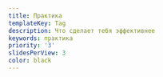 ```yaml
---
title: Практика
templateKey: Tag
description: Что сделает тебя эффективнее
keywords: практика
priority: '3'
slidesPerView: 3
color: black
---
```

